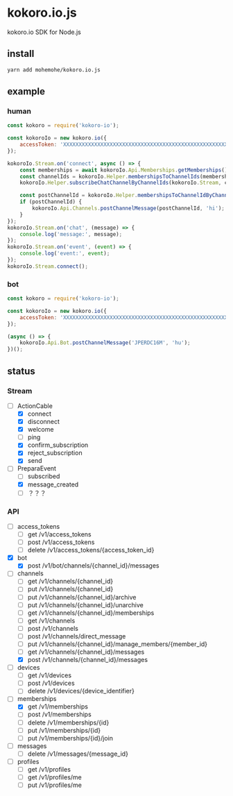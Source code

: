 # kokoro.io.js
kokoro.io SDK for Node.js

## install

```bash
yarn add mohemohe/kokoro.io.js
```

## example

### human

```js
const kokoro = require('kokoro-io');

const kokoroIo = new kokoro.io({
    accessToken: 'XXXXXXXXXXXXXXXXXXXXXXXXXXXXXXXXXXXXXXXXXXXXXXXXXXXXXXX',
});

kokoroIo.Stream.on('connect', async () => {
    const memberships = await kokoroIo.Api.Memberships.getMemberships();
    const channelIds = kokoroIo.Helper.membershipsToChannelIds(memberships);
    kokoroIo.Helper.subscribeChatChannelByChannelIds(kokoroIo.Stream, channelIds);

    const postChannelId = kokoroIo.Helper.membershipsToChannelIdByChannelName(memberships, "kokoro.io/テスト用");
    if (postChannelId) {
        kokoroIo.Api.Channels.postChannelMessage(postChannelId, 'hi');
    }
});
kokoroIo.Stream.on('chat', (message) => {
    console.log('message:', message);
});
kokoroIo.Stream.on('event', (event) => {
    console.log('event:', event);
});
kokoroIo.Stream.connect();
```

### bot

```js
const kokoro = require('kokoro-io');

const kokoroIo = new kokoro.io({
    accessToken: 'XXXXXXXXXXXXXXXXXXXXXXXXXXXXXXXXXXXXXXXXXXXXXXXXXXXXXXX',
});

(async () => {
    kokoroIo.Api.Bot.postChannelMessage('JPERDC16M', 'hu');
})();
```

## status

### Stream

- [ ] ActionCable
    - [x] connect
    - [x] disconnect
    - [x] welcome
    - [ ] ping
    - [x] confirm_subscription
    - [x] reject_subscription
    - [x] send
- [ ] PreparaEvent
    - [ ] subscribed
    - [x] message_created
    - [ ] ？？？

### API

- [ ] access_tokens
    - [ ] get /v1/access_tokens
    - [ ] post /v1/access_tokens
    - [ ] delete /v1/access_tokens/{access_token_id}

- [x] bot
    - [x] post /v1/bot/channels/{channel_id}/messages

- [ ] channels
    - [ ] get /v1/channels/{channel_id}
    - [ ] put /v1/channels/{channel_id}
    - [ ] put /v1/channels/{channel_id}/archive
    - [ ] put /v1/channels/{channel_id}/unarchive
    - [ ] get /v1/channels/{channel_id}/memberships
    - [ ] get /v1/channels
    - [ ] post /v1/channels
    - [ ] post /v1/channels/direct_message
    - [ ] put /v1/channels/{channel_id}/manage_members/{member_id}
    - [ ] get /v1/channels/{channel_id}/messages
    - [x] post /v1/channels/{channel_id}/messages

- [ ] devices
    - [ ] get /v1/devices
    - [ ] post /v1/devices
    - [ ] delete /v1/devices/{device_identifier}

- [ ] memberships
    - [x] get /v1/memberships
    - [ ] post /v1/memberships
    - [ ] delete /v1/memberships/{id}
    - [ ] put /v1/memberships/{id}
    - [ ] put /v1/memberships/{id}/join

- [ ] messages
    - [ ] delete /v1/messages/{message_id}

- [ ] profiles
    - [ ] get /v1/profiles
    - [ ] get /v1/profiles/me
    - [ ] put /v1/profiles/me
